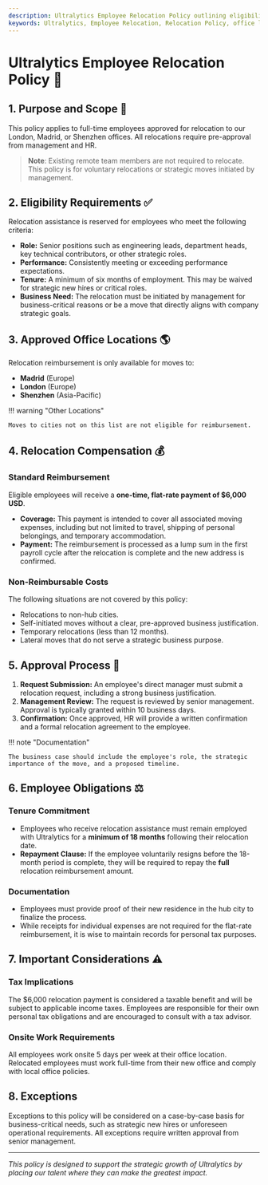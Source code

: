 ```yaml
---
description: Ultralytics Employee Relocation Policy outlining eligibility, compensation, approved office locations, and approval process for strategic employee moves.
keywords: Ultralytics, Employee Relocation, Relocation Policy, office locations, relocation compensation, employee reimbursement, strategic relocation
---
```


# Ultralytics Employee Relocation Policy 📍

## 1. Purpose and Scope 📌

This policy applies to full-time employees approved for relocation to our London, Madrid, or Shenzhen offices. All relocations require pre-approval from management and HR.

> **Note**: Existing remote team members are not required to relocate. This policy is for voluntary relocations or strategic moves initiated by management.

## 2. Eligibility Requirements ✅

Relocation assistance is reserved for employees who meet the following criteria:

- **Role:** Senior positions such as engineering leads, department heads, key technical contributors, or other strategic roles.
- **Performance:** Consistently meeting or exceeding performance expectations.
- **Tenure:** A minimum of six months of employment. This may be waived for strategic new hires or critical roles.
- **Business Need:** The relocation must be initiated by management for business-critical reasons or be a move that directly aligns with company strategic goals.

## 3. Approved Office Locations 🌎

Relocation reimbursement is only available for moves to:

- **Madrid** (Europe)
- **London** (Europe)
- **Shenzhen** (Asia-Pacific)

!!! warning "Other Locations"

    Moves to cities not on this list are not eligible for reimbursement.

## 4. Relocation Compensation 💰

### Standard Reimbursement

Eligible employees will receive a **one-time, flat-rate payment of $6,000 USD**.

- **Coverage:** This payment is intended to cover all associated moving expenses, including but not limited to travel, shipping of personal belongings, and temporary accommodation.
- **Payment:** The reimbursement is processed as a lump sum in the first payroll cycle after the relocation is complete and the new address is confirmed.

### Non-Reimbursable Costs

The following situations are not covered by this policy:

- Relocations to non-hub cities.
- Self-initiated moves without a clear, pre-approved business justification.
- Temporary relocations (less than 12 months).
- Lateral moves that do not serve a strategic business purpose.

## 5. Approval Process 🔄

1.  **Request Submission:** An employee's direct manager must submit a relocation request, including a strong business justification.
2.  **Management Review:** The request is reviewed by senior management. Approval is typically granted within 10 business days.
3.  **Confirmation:** Once approved, HR will provide a written confirmation and a formal relocation agreement to the employee.

!!! note "Documentation"

    The business case should include the employee's role, the strategic importance of the move, and a proposed timeline.

## 6. Employee Obligations ⚖️

### Tenure Commitment

- Employees who receive relocation assistance must remain employed with Ultralytics for a **minimum of 18 months** following their relocation date.
- **Repayment Clause:** If the employee voluntarily resigns before the 18-month period is complete, they will be required to repay the **full** relocation reimbursement amount.

### Documentation

- Employees must provide proof of their new residence in the hub city to finalize the process.
- While receipts for individual expenses are not required for the flat-rate reimbursement, it is wise to maintain records for personal tax purposes.

## 7. Important Considerations ⚠️

### Tax Implications

The $6,000 relocation payment is considered a taxable benefit and will be subject to applicable income taxes. Employees are responsible for their own personal tax obligations and are encouraged to consult with a tax advisor.

### Onsite Work Requirements

All employees work onsite 5 days per week at their office location. Relocated employees must work full-time from their new office and comply with local office policies.

## 8. Exceptions

Exceptions to this policy will be considered on a case-by-case basis for business-critical needs, such as strategic new hires or unforeseen operational requirements. All exceptions require written approval from senior management.

---

_This policy is designed to support the strategic growth of Ultralytics by placing our talent where they can make the greatest impact._
